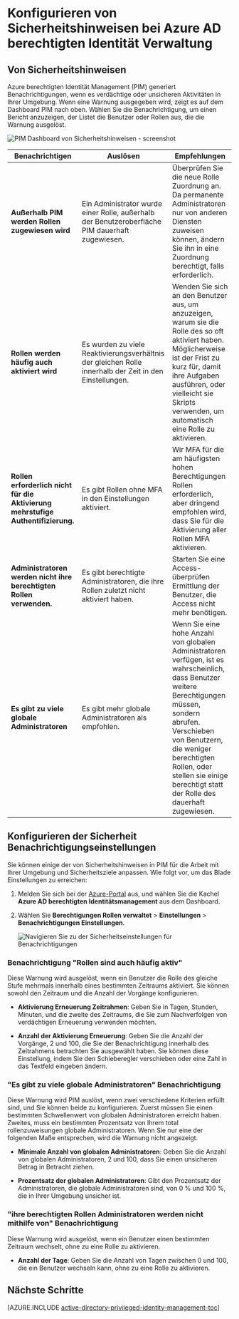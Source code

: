 <properties
   pageTitle="Konfigurieren von Sicherheitshinweisen | Microsoft Azure"
   description="Informationen Sie zum Konfigurieren von Sicherheitshinweisen für Azure berechtigten Identität-Erweiterung."
   services="active-directory"
   documentationCenter=""
   authors="kgremban"
   manager="femila"
   editor=""/>

<tags
   ms.service="active-directory"
   ms.devlang="na"
   ms.topic="article"
   ms.tgt_pltfrm="na"
   ms.workload="identity"
   ms.date="09/02/2016"
   ms.author="kgremban"/>

# <a name="how-to-configure-security-alerts-in-azure-ad-privileged-identity-management"></a>Konfigurieren von Sicherheitshinweisen bei Azure AD berechtigten Identität Verwaltung

## <a name="security-alerts"></a>Von Sicherheitshinweisen
Azure berechtigten Identität Management (PIM) generiert Benachrichtigungen, wenn es verdächtige oder unsicheren Aktivitäten in Ihrer Umgebung. Wenn eine Warnung ausgegeben wird, zeigt es auf dem Dashboard PIM nach oben. Wählen Sie die Benachrichtigung, um einen Bericht anzuzeigen, der Listet die Benutzer oder Rollen aus, die die Warnung ausgelöst.

![PIM Dashboard von Sicherheitshinweisen - screenshot][1]



| Benachrichtigen | Auslösen | Empfehlungen |
| ----- | ------- | -------------- |
| **Außerhalb PIM werden Rollen zugewiesen wird** | Ein Administrator wurde einer Rolle, außerhalb der Benutzeroberfläche PIM dauerhaft zugewiesen. | Überprüfen Sie die neue Rolle Zuordnung an. Da permanente Administratoren nur von anderen Diensten zuweisen können, ändern Sie ihn in eine Zuordnung berechtigt, falls erforderlich. |
| **Rollen werden häufig auch aktiviert wird** | Es wurden zu viele Reaktivierungsverhältnis der gleichen Rolle innerhalb der Zeit in den Einstellungen. | Wenden Sie sich an den Benutzer aus, um anzuzeigen, warum sie die Rolle des so oft aktiviert haben. Möglicherweise ist der Frist zu kurz für, damit ihre Aufgaben ausführen, oder vielleicht sie Skripts verwenden, um automatisch eine Rolle zu aktivieren. |
| **Rollen erforderlich nicht für die Aktivierung mehrstufige Authentifizierung.** | Es gibt Rollen ohne MFA in den Einstellungen aktiviert. | Wir MFA für die am häufigsten hohen Berechtigungen Rollen erforderlich, aber dringend empfohlen wird, dass Sie für die Aktivierung aller Rollen MFA aktivieren. |
| **Administratoren werden nicht ihre berechtigten Rollen verwenden.** | Es gibt berechtigte Administratoren, die ihre Rollen zuletzt nicht aktiviert haben. | Starten Sie eine Access-überprüfen Ermittlung der Benutzer, die Access nicht mehr benötigen. |
| **Es gibt zu viele globale Administratoren** | Es gibt mehr globale Administratoren als empfohlen. | Wenn Sie eine hohe Anzahl von globalen Administratoren verfügen, ist es wahrscheinlich, dass Benutzer weitere Berechtigungen müssen, sondern abrufen. Verschieben von Benutzern, die weniger berechtigten Rollen, oder stellen sie einige berechtigt statt der Rolle des dauerhaft zugewiesen. |

## <a name="configure-security-alert-settings"></a>Konfigurieren der Sicherheit Benachrichtigungseinstellungen

Sie können einige der von Sicherheitshinweisen in PIM für die Arbeit mit Ihrer Umgebung und Sicherheitsziele anpassen. Wie folgt vor, um das Blade Einstellungen zu erreichen:

1. Melden Sie sich bei der [Azure-Portal](https://portal.azure.com/) aus, und wählen Sie die Kachel **Azure AD berechtigten Identitätsmanagement** aus dem Dashboard.
2. Wählen Sie **Berechtigungen Rollen verwaltet** > **Einstellungen** > **Benachrichtigungen Einstellungen**.

    ![Navigieren Sie zu der Sicherheitseinstellungen für Benachrichtigungen][2]

### <a name="roles-are-being-activated-too-frequently-alert"></a>Benachrichtigung "Rollen sind auch häufig aktiv"

Diese Warnung wird ausgelöst, wenn ein Benutzer die Rolle des gleiche Stufe mehrmals innerhalb eines bestimmten Zeitraums aktiviert. Sie können sowohl den Zeitraum und die Anzahl der Vorgänge konfigurieren.

- **Aktivierung Erneuerung Zeitrahmen**: Geben Sie in Tagen, Stunden, Minuten, und die zweite des Zeitraums, die Sie zum Nachverfolgen von verdächtigen Erneuerung verwenden möchten.

- **Anzahl der Aktivierung Erneuerung**: Geben Sie die Anzahl der Vorgänge, 2 und 100, die Sie der Benachrichtigung innerhalb des Zeitrahmens betrachten Sie ausgewählt haben. Sie können diese Einstellung, indem Sie den Schieberegler verschieben oder eine Zahl in das Textfeld eingeben ändern.


### <a name="there-are-too-many-global-administrators-alert"></a>"Es gibt zu viele globale Administratoren" Benachrichtigung

Diese Warnung wird PIM auslöst, wenn zwei verschiedene Kriterien erfüllt sind, und Sie können beide zu konfigurieren. Zuerst müssen Sie einen bestimmten Schwellenwert von globalen Administratoren erreicht haben. Zweites, muss ein bestimmten Prozentsatz von Ihrem total rollenzuweisungen globale Administratoren. Wenn Sie nur eine der folgenden Maße entsprechen, wird die Warnung nicht angezeigt.  

- **Minimale Anzahl von globalen Administratoren**: Geben Sie die Anzahl von globalen Administratoren, 2 und 100, dass Sie einen unsicheren Betrag in Betracht ziehen.

- **Prozentsatz der globalen Administratoren**: Gibt den Prozentsatz der Administratoren, die globale Administratoren sind, von 0 % und 100 %, die in Ihrer Umgebung unsicher ist.

### <a name="administrators-arent-using-their-privileged-roles-alert"></a>"ihre berechtigten Rollen Administratoren werden nicht mithilfe von" Benachrichtigung

Diese Warnung wird ausgelöst, wenn ein Benutzer einen bestimmten Zeitraum wechselt, ohne zu eine Rolle zu aktivieren.

- **Anzahl der Tage**: Geben Sie die Anzahl von Tagen zwischen 0 und 100, die ein Benutzer wechseln kann, ohne zu eine Rolle zu aktivieren.

<!--Every topic should have next steps and links to the next logical set of content to keep the customer engaged-->
## <a name="next-steps"></a>Nächste Schritte
[AZURE.INCLUDE [active-directory-privileged-identity-management-toc](../../includes/active-directory-privileged-identity-management-toc.md)]


<!--Image references-->

[1]: ./media/active-directory-privileged-identity-management-how-to-configure-security-alerts/PIM_security_dash.png
[2]: ./media/active-directory-privileged-identity-management-how-to-configure-security-alerts/PIM_security_settings.png
